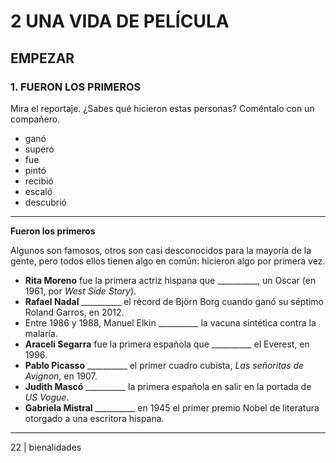 # 2 UNA VIDA DE PELÍCULA

## EMPEZAR

### 1. FUERON LOS PRIMEROS

Mira el reportaje. ¿Sabes qué hicieron estas personas? Coméntalo con un compañero.

- ganó
- superó
- fue
- pintó
- recibió
- escaló
- descubrió

---

**Fueron los primeros**

Algunos son famosos, otros son casi desconocidos para la mayoría de la gente, pero todos ellos tienen algo en común: hicieron algo por primera vez.

- **Rita Moreno** fue la primera actriz hispana que __________, un Oscar (en 1961, por *West Side Story*).
- **Rafael Nadal** __________ el récord de Björn Borg cuando ganó su séptimo Roland Garros, en 2012.
- Entre 1986 y 1988, Manuel Elkin __________ la vacuna sintética contra la malaria.
- **Araceli Segarra** fue la primera española que __________ el Everest, en 1996.
- **Pablo Picasso** __________ el primer cuadro cubista, *Las señoritas de Avignon*, en 1907.
- **Judith Mascó** __________ la primera española en salir en la portada de *US Vogue*.
- **Gabriela Mistral** __________ en 1945 el primer premio Nobel de literatura otorgado a una escritora hispana.

---

22 | bienalidades